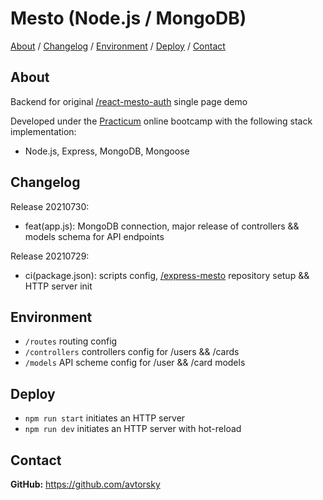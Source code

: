 # Mesto (Node.js / MongoDB) 

[About](#about) /
[Changelog](#changelog) /
[Environment](#environment) /
[Deploy](#deploy) /
[Contact](#contact)

## About
Backend for original <a href="https://github.com/avtorsky/react-mesto-auth" target="_blank">/react-mesto-auth</a> single page demo

Developed under the [Practicum](https://practicum.yandex.com/web/) online bootcamp with the following stack implementation:
* Node.js, Express, MongoDB, Mongoose

## Changelog
Release 20210730:
* feat(app.js): MongoDB connection, major release of controllers && models schema for API endpoints

Release 20210729:
* ci(package.json): scripts config, <a href="https://github.com/avtorsky/express-mesto" target="_blank">/express-mesto</a> repository setup && HTTP server init

## Environment
* `/routes` routing config
* `/controllers` controllers config for /users && /cards
* `/models` API scheme config for /user && /card models

## Deploy
* `npm run start` initiates an HTTP server
* `npm run dev` initiates an HTTP server with hot-reload

## Contact
__GitHub:__ <a href="https://github.com/avtorsky" target="_blank">https://github.com/avtorsky</a>

